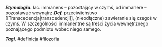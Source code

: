___Etymologia.___ łac. immanens – pozostający w czymś, od immanere – pozostawać wewnątrz
___Def.___ przeciwieństwo [[Transcedencja|transcedencji]], (nieodłączne) zawieranie się czegoś w czymś. W szczególności immanentne są treści życia wewnętrznego poznającego podmiotu wobec niego samego.

___Tagi.___ #definicja #filozofia 